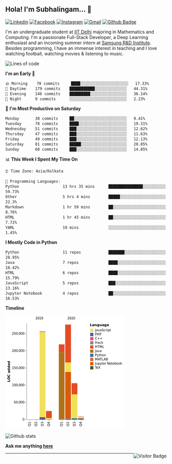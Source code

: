 ## Hola! I'm Subhalingam... 👋

[![Linkedin](https://img.shields.io/badge/-subhalingamd-0077B5?style=flat&logo=Linkedin&logoColor=white&link=https://www.linkedin.com/in/subhalingamd/)](https://www.linkedin.com/in/subhalingamd/)
[![Facebook](https://img.shields.io/badge/-subhalingamd-3b5999?style=flat&logo=Facebook&logoColor=white&link=https://www.facebook.com/subhalingamd/)](https://www.facebook.com/subhalingamd/)
[![Instagram](https://img.shields.io/badge/-@subhu2008-e4405f?style=flat&logo=Instagram&logoColor=white&link=https://www.instagram.com/subhu2008/)](https://www.instagram.com/subhu2008)
[![Gmail](https://img.shields.io/badge/-subhalingam.d-c14438?style=flat&logo=Gmail&logoColor=white&link=mailto:subhalingam.d@gmail.com)](mailto:subhalingam.d@gmail.com)
[![Github Badge](https://img.shields.io/badge/-subhalingamd-333?style=flat&logo=Github&logoColor=white&link=https://www.github.com/subhalingamd/)](https://www.github.com/subhalingamd)
<!-- [![Twitter](https://img.shields.io/badge/-@subhalingamd-55acee?style=flat&labelColor=1ca0f1&logo=twitter&logoColor=white&link=https://twitter.com/subhalingamd)](https://twitter.com/subhalingamd) -->
<!-- [![Website](https://img.shields.io/badge/-subhalingamd.github.io-47CCCC?style=flat&logo=Google-Chrome&logoColor=white&link=https://subhalingamd.github.io)](https://subhalingamd.github.io )-->
<!-- [![Youtube Badge](https://img.shields.io/badge/-subhalingamd-cd201f?style=flat&logo=Youtube&logoColor=white&link=https://youtube.com/subhalingamd/)](https://youtube.com/subhalingamd) -->
<!-- [![Quora Badge](https://img.shields.io/badge/-subhalingamd-b92b27?style=flat&logo=Quora&logoColor=white&link=https://quora.com/subhalingamd/)](https://quora.com/subhalingam-d) -->

I'm an undergraduate student at [IIT Delhi](http://www.iitd.ac.in) majoring in Mathematics and Computing. I'm a passionate Full-Stack Developer, a Deep Learning enthusiast and an incoming summer intern at [Samsung R&D Institute](https://research.samsung.com/sri-n). Besides programming, I have an immense interest in teaching and I love watching football, watching movies & listening to music.

<!---
- 💻 I’m currently working with my Course projects on Information Retrieval and Fuzzy Neural Networks
- 💬 Brainstorm with me over tech, algorithms, football, movies and music
- 😄 Pronouns: He/Him/His
- 📄 Know about my experiences: [Resume](https://subhalingamd.github.io/SubhalingamD.CV.pdf)
--->

<!--START_SECTION:waka-->
![Lines of code](https://img.shields.io/badge/From%20Hello%20World%20I%27ve%20Written-2.1%20million%20lines%20of%20code-blue)

**I'm an Early 🐤** 

```text
🌞 Morning    70 commits     ████░░░░░░░░░░░░░░░░░░░░░   17.33% 
🌆 Daytime    179 commits    ███████████░░░░░░░░░░░░░░   44.31% 
🌃 Evening    146 commits    █████████░░░░░░░░░░░░░░░░   36.14% 
🌙 Night      9 commits      ░░░░░░░░░░░░░░░░░░░░░░░░░   2.23%

```
📅 **I'm Most Productive on Saturday** 

```text
Monday       38 commits     ██░░░░░░░░░░░░░░░░░░░░░░░   9.41% 
Tuesday      78 commits     ████░░░░░░░░░░░░░░░░░░░░░   19.31% 
Wednesday    51 commits     ███░░░░░░░░░░░░░░░░░░░░░░   12.62% 
Thursday     47 commits     ███░░░░░░░░░░░░░░░░░░░░░░   11.63% 
Friday       49 commits     ███░░░░░░░░░░░░░░░░░░░░░░   12.13% 
Saturday     81 commits     █████░░░░░░░░░░░░░░░░░░░░   20.05% 
Sunday       60 commits     ███░░░░░░░░░░░░░░░░░░░░░░   14.85%

```


📊 **This Week I Spent My Time On** 

```text
⌚︎ Time Zone: Asia/Kolkata

💬 Programming Languages: 
Python                   13 hrs 35 mins      ███████████████░░░░░░░░░░   59.73% 
Other                    5 hrs 4 mins        █████░░░░░░░░░░░░░░░░░░░░   22.3% 
Markdown                 1 hr 59 mins        ██░░░░░░░░░░░░░░░░░░░░░░░   8.76% 
HTML                     1 hr 45 mins        ██░░░░░░░░░░░░░░░░░░░░░░░   7.72% 
YAML                     19 mins             ░░░░░░░░░░░░░░░░░░░░░░░░░   1.45%

```

**I Mostly Code in Python** 

```text
Python                   11 repos            ███████░░░░░░░░░░░░░░░░░░   28.95% 
Java                     7 repos             ████░░░░░░░░░░░░░░░░░░░░░   18.42% 
HTML                     6 repos             ████░░░░░░░░░░░░░░░░░░░░░   15.79% 
JavaScript               5 repos             ███░░░░░░░░░░░░░░░░░░░░░░   13.16% 
Jupyter Notebook         4 repos             ██░░░░░░░░░░░░░░░░░░░░░░░   10.53%

```


**Timeline**

![Chart not found](https://raw.githubusercontent.com/subhalingamd/subhalingamd/master/charts/bar_graph.png) 


<!--END_SECTION:waka-->

![Github stats](https://github-readme-stats.vercel.app/api?username=subhalingamd&count_private=true&show_icons=true&include_all_commits=true)
<!--- ![Top Langs](https://github-readme-stats.vercel.app/api/top-langs/?username=subhalingamd&layout=compact) -->

**Ask me anything [here](https://www.github.com/subhalingamd/subhalingamd/issues/)**

<!---
![Visitor Badge](https://visitor-badge.laobi.icu/badge?page_id=subhalingamd.subhalingamd)
<img align="right" alt="GitHub last commit" src="https://img.shields.io/github/last-commit/subhalingamd/subhalingamd?color=blue&label=last%20updated">
--->

<img align="right" alt="Visitor Badge" src="https://visitor-badge.laobi.icu/badge?page_id=subhalingamd.subhalingamd">


<hr>
